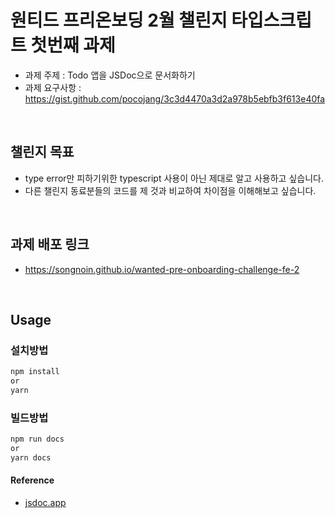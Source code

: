 # 원티드 프리온보딩 2월 챌린지 타입스크립트 첫번째 과제
- 과제 주제 : Todo 앱을 JSDoc으로 문서화하기
- 과제 요구사항 : https://gist.github.com/pocojang/3c3d4470a3d2a978b5ebfb3f613e40fa
<br/>

##  챌린지 목표
- type error만 피하기위한 typescript 사용이 아닌 제대로 알고 사용하고 싶습니다.
- 다른 챌린지 동료분들의 코드를 제 것과 비교하여 차이점을 이해해보고 싶습니다.
<br/>


## 과제 배포 링크
- https://songnoin.github.io/wanted-pre-onboarding-challenge-fe-2
<br/>

## Usage

### 설치방법

```bash
npm install
or
yarn
```

### 빌드방법

```bash
npm run docs
or
yarn docs
```

#### Reference

- [jsdoc.app](https://jsdoc.app)
